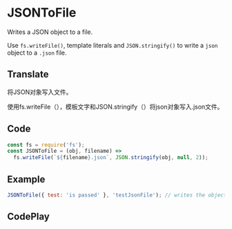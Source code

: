 # JSONToFile

Writes a JSON object to a file.

Use `fs.writeFile()`, template literals and `JSON.stringify()` to write a `json` object to a `.json` file.

## Translate

将JSON对象写入文件。

使用fs.writeFile（），模板文字和JSON.stringify（）将json对象写入.json文件。

## Code

```js
const fs = require('fs');
const JSONToFile = (obj, filename) =>
  fs.writeFile(`${filename}.json`, JSON.stringify(obj, null, 2));
```

## Example

```js
JSONToFile({ test: 'is passed' }, 'testJsonFile'); // writes the object to 'testJsonFile.json'
```

## CodePlay

<template>
  <code-play codeplay-id="" />
</template>
